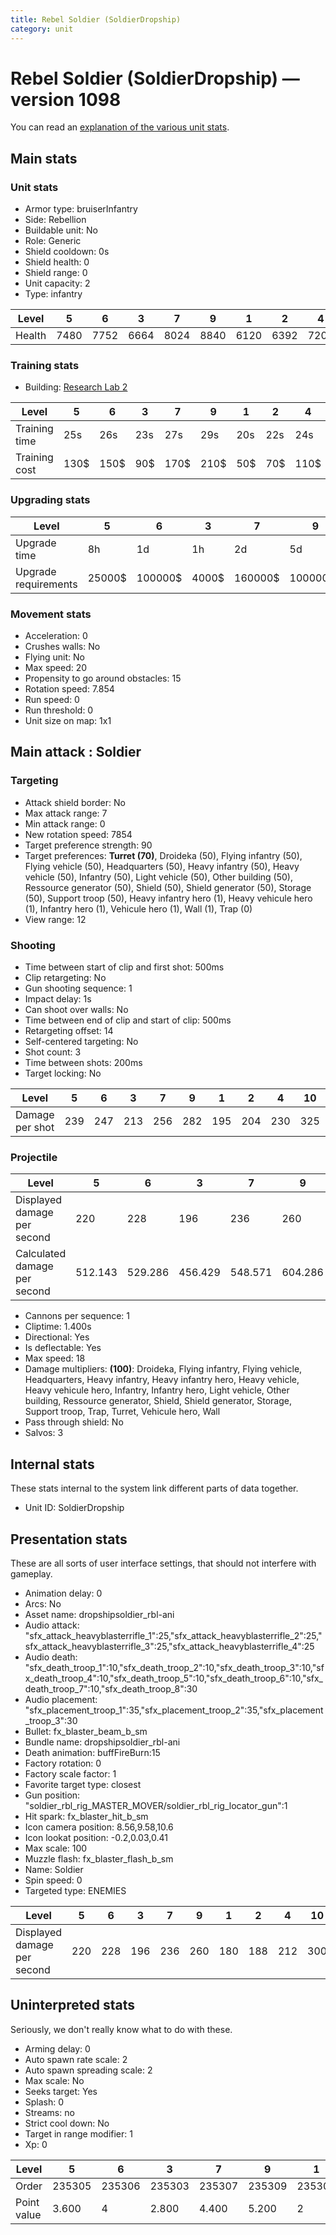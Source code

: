 ```yaml
---
title: Rebel Soldier (SoldierDropship)
category: unit
---
```


# Rebel Soldier (SoldierDropship) — version 1098

You can read an [explanation  of the various unit stats](unitexplained.md).

## Main stats

### Unit stats

  * Armor type: bruiserInfantry
  * Side: Rebellion
  * Buildable unit: No
  * Role: Generic
  * Shield cooldown: 0s
  * Shield health: 0
  * Shield range: 0
  * Unit capacity: 2
  * Type: infantry

|Level |5   |6   |3   |7   |9   |1   |2   |4   |10   |8   |
|------|----|----|----|----|----|----|----|----|-----|----|
|Health|7480|7752|6664|8024|8840|6120|6392|7208|10200|8432|


### Training stats

  * Building: [Research Lab 2](rebelOffenseLab.html)

|Level        |5   |6   |3  |7   |9   |1  |2  |4   |10  |8   |
|-------------|----|----|---|----|----|---|---|----|----|----|
|Training time|25s |26s |23s|27s |29s |20s|22s|24s |30s |28s |
|Training cost|130$|150$|90$|170$|210$|50$|70$|110$|230$|200$|


### Upgrading stats

|Level               |5     |6      |3    |7      |9       |1      |2    |4     |10      |8      |
|--------------------|------|-------|-----|-------|--------|-------|-----|------|--------|-------|
|Upgrade time        |8h    |1d     |1h   |2d     |5d      |0s     |15m  |3h30m |1w1d    |3d12h  |
|Upgrade requirements|25000$|100000$|4000$|160000$|1000000$|Nothing|1500$|12500$|1750000$|320000$|


### Movement stats

  * Acceleration: 0
  * Crushes walls: No
  * Flying unit: No
  * Max speed: 20
  * Propensity to go around obstacles: 15
  * Rotation speed: 7.854
  * Run speed: 0
  * Run threshold: 0
  * Unit size on map: 1x1

## Main attack : Soldier

### Targeting

  * Attack shield border: No
  * Max attack range: 7
  * Min attack range: 0
  * New rotation speed: 7854
  * Target preference strength: 90
  * Target preferences: **Turret (70)**, Droideka (50), Flying infantry (50), Flying vehicle (50), Headquarters (50), Heavy infantry (50), Heavy vehicle (50), Infantry (50), Light vehicle (50), Other building (50), Ressource generator (50), Shield (50), Shield generator (50), Storage (50), Support troop (50), Heavy infantry hero (1), Heavy vehicule hero (1), Infantry hero (1), Vehicule hero (1), Wall (1), Trap (0)
  * View range: 12

### Shooting

  * Time between start of clip and first shot: 500ms
  * Clip retargeting: No
  * Gun shooting sequence: 1
  * Impact delay: 1s
  * Can shoot over walls: No
  * Time between end of clip and start of clip: 500ms
  * Retargeting offset: 14
  * Self-centered targeting: No
  * Shot count: 3
  * Time between shots: 200ms
  * Target locking: No

|Level          |5  |6  |3  |7  |9  |1  |2  |4  |10 |8  |
|---------------|---|---|---|---|---|---|---|---|---|---|
|Damage per shot|239|247|213|256|282|195|204|230|325|269|


### Projectile

|Level                       |5      |6      |3      |7      |9      |1      |2      |4      |10     |8      |
|----------------------------|-------|-------|-------|-------|-------|-------|-------|-------|-------|-------|
|Displayed damage per second |220    |228    |196    |236    |260    |180    |188    |212    |300    |248    |
|Calculated damage per second|512.143|529.286|456.429|548.571|604.286|417.857|437.143|492.857|696.429|576.429|


  * Cannons per sequence: 1
  * Cliptime: 1.400s
  * Directional: Yes
  * Is deflectable: Yes
  * Max speed: 18
  * Damage multipliers: **(100)**: Droideka, Flying infantry, Flying vehicle, Headquarters, Heavy infantry, Heavy infantry hero, Heavy vehicle, Heavy vehicule hero, Infantry, Infantry hero, Light vehicle, Other building, Ressource generator, Shield, Shield generator, Storage, Support troop, Trap, Turret, Vehicule hero, Wall
  * Pass through shield: No
  * Salvos: 3

## Internal stats

These stats internal to the system link different parts of data together.

  * Unit ID: SoldierDropship

## Presentation stats

These are all sorts of user interface settings, that should not interfere with gameplay.

  * Animation delay: 0
  * Arcs: No
  * Asset name: dropshipsoldier_rbl-ani
  * Audio attack: "sfx_attack_heavyblasterrifle_1":25,"sfx_attack_heavyblasterrifle_2":25,"sfx_attack_heavyblasterrifle_3":25,"sfx_attack_heavyblasterrifle_4":25
  * Audio death: "sfx_death_troop_1":10,"sfx_death_troop_2":10,"sfx_death_troop_3":10,"sfx_death_troop_4":10,"sfx_death_troop_5":10,"sfx_death_troop_6":10,"sfx_death_troop_7":10,"sfx_death_troop_8":30
  * Audio placement: "sfx_placement_troop_1":35,"sfx_placement_troop_2":35,"sfx_placement_troop_3":30
  * Bullet: fx_blaster_beam_b_sm
  * Bundle name: dropshipsoldier_rbl-ani
  * Death animation: buffFireBurn:15
  * Factory rotation: 0
  * Factory scale factor: 1
  * Favorite target type: closest
  * Gun position: "soldier_rbl_rig_MASTER_MOVER/soldier_rbl_rig_locator_gun":1
  * Hit spark: fx_blaster_hit_b_sm
  * Icon camera position: 8.56,9.58,10.6
  * Icon lookat position: -0.2,0.03,0.41
  * Max scale: 100
  * Muzzle flash: fx_blaster_flash_b_sm
  * Name: Soldier
  * Spin speed: 0
  * Targeted type: ENEMIES

|Level                      |5  |6  |3  |7  |9  |1  |2  |4  |10 |8  |
|---------------------------|---|---|---|---|---|---|---|---|---|---|
|Displayed damage per second|220|228|196|236|260|180|188|212|300|248|


## Uninterpreted stats

Seriously, we don't really know what to do with these.

  * Arming delay: 0
  * Auto spawn rate scale: 2
  * Auto spawn spreading scale: 2
  * Max scale: No
  * Seeks target: Yes
  * Splash: 0
  * Streams: no
  * Strict cool down: No
  * Target in range modifier: 1
  * Xp: 0

|Level      |5     |6     |3     |7     |9     |1     |2     |4     |10    |8     |
|-----------|------|------|------|------|------|------|------|------|------|------|
|Order      |235305|235306|235303|235307|235309|235301|235302|235304|235310|235308|
|Point value|3.600 |4     |2.800 |4.400 |5.200 |2     |2.400 |3.200 |6     |4.800 |


